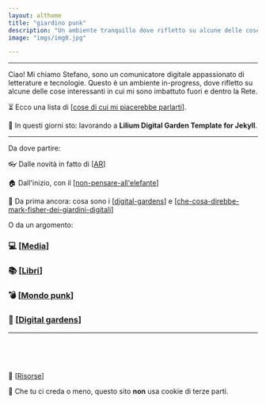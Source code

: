 ```yaml
---
layout: althome
title: "giardino punk"
description: "Un ambiente tranquillo dove rifletto su alcune delle cose interessanti che si possono trovare nella Rete e fuori."
image: "imgs/img0.jpg"

---
```


<hr>

Ciao! Mi chiamo Stefano, sono un comunicatore digitale appassionato di letterature e tecnologie. Questo è un ambiente in-progress, dove rifletto su alcune delle cose interessanti in cui mi sono imbattuto fuori e dentro la Rete.

⏳ Ecco una lista di [[cose di cui mi piacerebbe parlarti]].

🚀 In questi giorni sto: lavorando a **Lilium Digital Garden Template for Jekyll**.


<hr>

Da dove partire:

👓 Dalle novità in fatto di [[AR]]

🏠 Dall'inizio, con il [[non-pensare-all'elefante]]

📢 Da prima ancora: cosa sono i [[digital-gardens]] e [[che-cosa-direbbe-mark-fisher-dei-giardini-digitali]]

O da un argomento:

### 💻 [[Media]]

### 📚 [[Libri]]

### 💣 [[Mondo punk]]

### 🌱 [[Digital gardens]]





<hr>

<div style="height:50px"></div>


📌 [[Risorse]]

👾 Che tu ci creda o meno, questo sito __non__ usa cookie di terze parti.

[//begin]: # "Autogenerated link references for markdown compatibility"
[cose di cui mi piacerebbe parlarti]: cose-di-cui-mi-piacerebbe-parlarti.md "Cose di cui mi piacerebbe parlarti"
[AR]: AR.md "Augmented Reality"
[non-pensare-all'elefante]: media/non-pensare-all'elefante.md "post n. 0"
[digital-gardens]: digital-gardens/digital-gardens.md "Digital gardens"
[che-cosa-direbbe-mark-fisher-dei-giardini-digitali]: digital-gardens/che-cosa-direbbe-mark-fisher-dei-giardini-digitali.md "Che cosa direbbe Mark Fisher dei giardini digitali"
[Media]: media/media.md "Media"
[Libri]: libri/libri.md "Libri"
[Mondo punk]: mondo-punk.md "Mondo punk"
[Digital gardens]: digital-gardens/digital-gardens.md "Digital gardens"
[Risorse]: risorse.md "Risorse"
[//end]: # "Autogenerated link references"